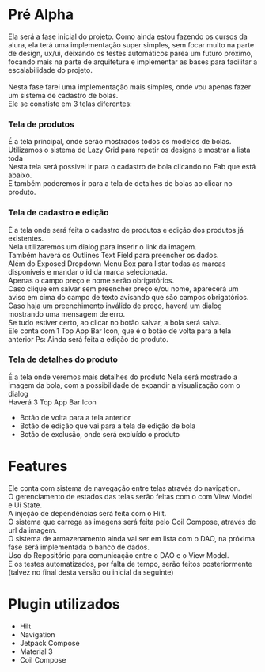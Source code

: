 # Pré Alpha

Ela será a fase inicial do projeto. Como ainda estou fazendo os cursos da alura, ela terá uma implementação super simples, sem focar muito na parte de design, ux/ui, deixando os testes automáticos parea um futuro próximo, focando mais na parte de arquitetura e implementar as bases para facilitar a escalabilidade do projeto.<br /><br />
Nesta fase farei uma implementação mais simples, onde vou apenas fazer um sistema de cadastro de bolas.<br />
Ele se constiste em 3 telas diferentes:<br />

### Tela de produtos
É a tela principal, onde serão mostrados todos os modelos de bolas. <br />
Utilizamos o sistema de Lazy Grid para repetir os designs e mostrar a lista toda <br />
Nesta tela será possivel ir para o cadastro de bola clicando no Fab que está abaixo. <br />
E também poderemos ir para a tela de detalhes de bolas ao clicar no produto. <br />

### Tela de cadastro e edição
É a tela onde será feita o cadastro de produtos e edição dos produtos já existentes. <br />
Nela utilizaremos um dialog para inserir o link da imagem.<br />
Também haverá os Outlines Text Field para preencher os dados. <br />
Além do Exposed Dropdown Menu Box para listar todas as marcas disponíveis e mandar o id da marca selecionada. <br />
Apenas o campo preço e nome serão obrigatórios. <br />
Caso clique em salvar sem preencher preço e/ou nome, aparecerá um aviso em cima do campo de texto avisando que são campos obrigatórios. <br />
Caso haja um preenchimento inválido de preço, haverá um dialog mostrando uma mensagem de erro. <br />
Se tudo estiver certo, ao clicar no botão salvar, a bola será salva. <br />
Ele conta com 1 Top App Bar Icon, que é o botão de volta para a tela anterior
Ps: Ainda será feita a edição do produto. <br />

### Tela de detalhes do produto
É a tela onde veremos mais detalhes do produto
Nela será mostrado a imagem da bola, com a possibilidade de expandir a visualização com o dialog <br />
Haverá 3 Top App Bar Icon
 - Botão de volta para a tela anterior
 - Botão de edição que vai para a tela de edição de bola
 - Botão de exclusão, onde será excluído o produto

# Features

Ele conta com sistema de navegação entre telas através do navigation.<br />
O gerenciamento de estados das telas serão feitas com o com View Model e Ui State.<br />
A injeção de dependências será feita com o Hilt.<br />
O sistema que carrega as imagens será feita pelo Coil Compose, através de url da imagem. <br />
O sistema de armazenamento ainda vai ser em lista com o DAO, na próxima fase será implementada o banco de dados.<br />
Uso do Repositório para comunicação entre o DAO e o View Model. <br />
E os testes automatizados, por falta de tempo, serão feitos posteriormente (talvez no final desta versão ou inicial da seguinte)<br />

# Plugin utilizados

 - Hilt
 - Navigation
 - Jetpack Compose
 - Material 3
 - Coil Compose

